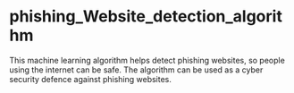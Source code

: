 # phishing_Website_detection_algorithm
This machine learning algorithm helps detect phishing websites, so people using the internet can be safe. The algorithm can be used as a cyber security defence against phishing websites.
